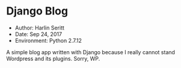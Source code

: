 # Django Blog

* Author: Harlin Seritt
* Date: Sep 24, 2017
* Environment: Python 2.7.12

A simple blog app written with Django because I really cannot stand Wordpress and its plugins. Sorry, WP.

